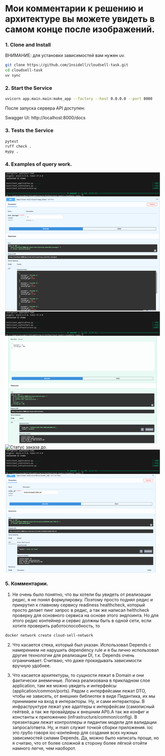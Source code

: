 # Мои комментарии к решению и архитектуре вы можете увидеть в самом конце после изображений.

### 1. Clone and Install

ВНИМАНИЕ: для установки зависимостей вам нужен uv.

```bash
git clone https://github.com/1nsidell/cloudsell-task.git
cd cloudsell-task
uv sync
```


### 2. Start the Service

```bash
uvicorn app.main.main:make_app --factory --host 0.0.0.0 --port 8000
```

После запуска сервера API доступен:

Swagger UI: http://localhost:8000/docs


### 3. Tests the Service

```bash
pytest
ruff check .
mypy .
```


### 4. Examples of query work.

![Тесты.](./pic/tests.png)
![Провайдеры.](./pic/providers.png)
![Провайдеры не найдены.](./pic/tests.png)
![Создание заказа.](./pic/create_order.png)
![Статус заказа до.](./pic/order_status_before)
![Статус заказа после 1-ой минуты.](./pic/tests.png)
![Заказ не найден.](./pic/orders_not_found.png)


### 5. Комментарии.

1. Не очень было понятно, что вы хотели бы увидеть от реализации редис, я не понял формулировку.
Поэтому просто поднял редис и прикрутил к главному сервису readiness healthcheck,
который просто делает пинг запрос в редис, а так же написал helthcheck проверку
для основного сервиса на основе этого эндпоинта. Но для этого редис контейнер и сервис 
должны быть в одной сети, если хотите проверить работоспособность, то 

```bash
docker network create cloud-sell-network
```

2. Что касается стека, который был указан. Использовал Depends с намерением не нарушить 
dependency rule и я бы лично использовал другие технологии для реализации DI, т.к. Depends очень ограничивает. Считваю, что даже прокидывать зависимости вручную удобнее.

3. Что касается архитектуры, то сущности лежат в Domain и они фактически анемичные. 
Логика реализована в прикладном слое application, там же можно увидеть и интерфейсы (application/common/ports). Рядом с интерфейсами лежат DTO, чтобы не зависеть, от внешних библиотек в виде Пидантика, их мы принимаем на вход в интеракторы. Ну, и сами интеракторы.
В инфраструктуре лежат уже адаптеры к интерфейсам (самописный гейтвей, а так же провайдеры к внешним API).А так же конфиг и константы к приложению (infrastructure/common/config).
В презентации лежат контроллеры и пидантик модели для валидации запроса/ответа.
Ну, и main служит точкой сборки приложения. ioc это грубо говоря ioc-контейнер для создания всех нужных зависимостей силами Depends. 
Да, можно было написать проще, но я считаю, что от более сложной в сторону более лёгкой отойти намного легче, чем наоборот.